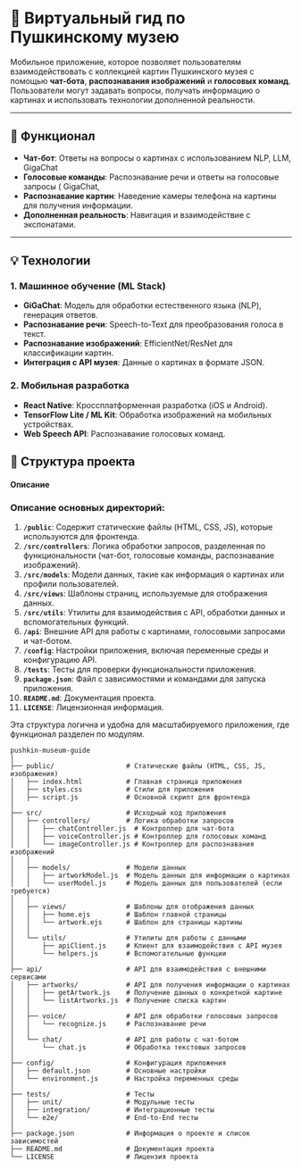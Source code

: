 # 🎨 Виртуальный гид по Пушкинскому музею

Мобильное приложение, которое позволяет пользователям взаимодействовать с коллекцией картин Пушкинского музея с помощью **чат-бота**, **распознавания изображений** и **голосовых команд**. Пользователи могут задавать вопросы, получать информацию о картинах и использовать технологии дополненной реальности.

---

## 🚀 Функционал

- **Чат-бот**: Ответы на вопросы о картинах с использованием NLP, LLM, GigaChat
- **Голосовые команды**: Распознавание речи и ответы на голосовые запросы ( GigaChat, 
- **Распознавание картин**: Наведение камеры телефона на картины для получения информации.
- **Дополненная реальность**: Навигация и взаимодействие с экспонатами.

---

## 💡 Технологии

### 1. **Машинное обучение (ML Stack)**

- **GiGaChat**: Модель для обработки естественного языка (NLP), генерация ответов.
- **Распознавание речи**: Speech-to-Text для преобразования голоса в текст.
- **Распознавание изображений**: EfficientNet/ResNet для классификации картин.
- **Интеграция с API музея**: Данные о картинах в формате JSON.

### 2. **Мобильная разработка**

- **React Native**: Кроссплатформенная разработка (iOS и Android).
- **TensorFlow Lite / ML Kit**: Обработка изображений на мобильных устройствах.
- **Web Speech API**: Распознавание голосовых команд.


## 📂 Структура проекта

####  Описание


### Описание основных директорий:

1. **`/public`**: Содержит статические файлы (HTML, CSS, JS), которые используются для фронтенда.
2. **`/src/controllers`**: Логика обработки запросов, разделенная по функциональности (чат-бот, голосовые команды, распознавание изображений).
3. **`/src/models`**: Модели данных, такие как информация о картинах или профили пользователей.
4. **`/src/views`**: Шаблоны страниц, используемые для отображения данных.
5. **`/src/utils`**: Утилиты для взаимодействия с API, обработки данных и вспомогательных функций.
6. **`/api`**: Внешние API для работы с картинами, голосовыми запросами и чат-ботом.
7. **`/config`**: Настройки приложения, включая переменные среды и конфигурацию API.
8. **`/tests`**: Тесты для проверки функциональности приложения.
9. **`package.json`**: Файл с зависимостями и командами для запуска приложения.
10. **`README.md`**: Документация проекта.
11. **`LICENSE`**: Лицензионная информация.

Эта структура логична и удобна для масштабируемого приложения, где функционал разделен по модулям.

```plaintext
pushkin-museum-guide
│
├── public/                  # Статические файлы (HTML, CSS, JS, изображения)
│   ├── index.html           # Главная страница приложения
│   ├── styles.css           # Стили для приложения
│   ├── script.js            # Основной скрипт для фронтенда
│
├── src/                     # Исходный код приложения
│   ├── controllers/         # Логика обработки запросов
│   │   ├── chatController.js  # Контроллер для чат-бота
│   │   ├── voiceController.js # Контроллер для голосовых команд
│   │   └── imageController.js # Контроллер для распознавания изображений
│   │
│   ├── models/              # Модели данных
│   │   ├── artworkModel.js  # Модель данных для информации о картинах
│   │   └── userModel.js     # Модель данных для пользователей (если требуется)
│   │
│   ├── views/               # Шаблоны для отображения данных
│   │   ├── home.ejs         # Шаблон главной страницы
│   │   └── artwork.ejs      # Шаблон для страницы картины
│   │
│   └── utils/               # Утилиты для работы с данными
│       ├── apiClient.js     # Клиент для взаимодействия с API музея
│       └── helpers.js       # Вспомогательные функции
│
├── api/                     # API для взаимодействия с внешними сервисами
│   ├── artworks/            # API для получения информации о картинах
│   │   ├── getArtwork.js    # Получение данных о конкретной картине
│   │   └── listArtworks.js  # Получение списка картин
│   │
│   ├── voice/               # API для обработки голосовых запросов
│   │   └── recognize.js     # Распознавание речи
│   │
│   └── chat/                # API для работы с чат-ботом
│       └── chat.js          # Обработка текстовых запросов
│
├── config/                  # Конфигурация приложения
│   ├── default.json         # Основные настройки
│   └── environment.js       # Настройка переменных среды
│
├── tests/                   # Тесты
│   ├── unit/                # Модульные тесты
│   ├── integration/         # Интеграционные тесты
│   └── e2e/                 # End-to-End тесты
│
├── package.json             # Информация о проекте и список зависимостей
├── README.md                # Документация проекта
└── LICENSE                  # Лицензия проекта




